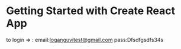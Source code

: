 # Getting Started with Create React App

to login => :
email:loganguvitest@gmail.com
pass:Dfsdfgsdfs34s
